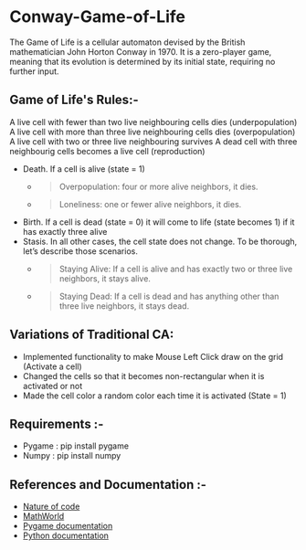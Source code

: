# Conway-Game-of-Life
The Game of Life is a cellular automaton devised by the British mathematician John Horton Conway in 1970. It is a zero-player game, meaning that its evolution is determined by its initial state, requiring no further input.

## Game of Life's Rules:-

A live cell with fewer than two live neighbouring cells dies (underpopulation)
A live cell with more than three live neighbouring cells dies (overpopulation)
A live cell with two or three live neighbouring survives
A dead cell with three neighbourig cells becomes a live cell (reproduction)
- Death. If a cell is alive (state = 1)
  - > Overpopulation: four or more alive neighbors, it dies.
  - > Loneliness: one or fewer alive neighbors, it dies.
- Birth. If a cell is dead (state = 0) it will come to life (state becomes 1) if it has exactly three alive
- Stasis. In all other cases, the cell state does not change. To be thorough, let’s describe those scenarios.
   - > Staying Alive: If a cell is alive and has exactly two or three live neighbors, it stays alive.
   - > Staying Dead: If a cell is dead and has anything other than three live neighbors, it stays dead.

##  Variations of Traditional CA:

 - Implemented functionality to make Mouse Left Click draw on the grid (Activate a cell)
 - Changed the cells so that it becomes non-rectangular when it is activated or not
 - Made the cell color a random color each time it is activated (State = 1)

## Requirements :-

- Pygame : pip install pygame
- Numpy  : pip install numpy

## References and Documentation :-

- [Nature of code](https://natureofcode.com/book/chapter-7-cellular-automata/)
- [MathWorld](https://mathworld.wolfram.com/)
- [Pygame documentation](https://www.pygame.org/docs/)
- [Python documentation](https://docs.python.org/3/)

